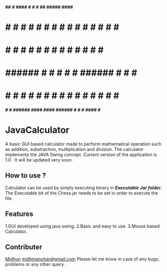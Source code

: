 


  ####     ##    #        ####   #    #  #         ##     #####   ####   #####
 #    #   #  #   #       #    #  #    #  #        #  #      #    #    #  #    #
 #       #    #  #       #       #    #  #       #    #     #    #    #  #    #
 #       ######  #       #       #    #  #       ######     #    #    #  #####
 #    #  #    #  #       #    #  #    #  #       #    #     #    #    #  #   #
  ####   #    #  ######   ####    ####   ######  #    #     #     ####   #    #


# JavaCalculator #
A basic GUI based calculator made to perform mathematical operation such as addition, substraction, multiplication and division. The calculator implements the JAVA Swing concept. Current version of the application is 1.0 .
It will be updated very soon.

## How to use ? ##
Calculator can be used by simply executing binary in ***Executable Jar folder***. The Executable bit of the Chess.jar needs to be set in order to execute the file.

## Features ##

1.GUI developed using java swing.
2.Basic and easy to use.
3.Mouse based Calculator.

Contributer
-----------
[Midhun](http://midhmanohar.me)
[midhmanohar@gmail.com](#)
Please let me know in case of any bugs, problems or any other query .
 






